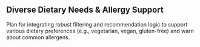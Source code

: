 ## Diverse Dietary Needs & Allergy Support
Plan for integrating robust filtering and recommendation logic to support various dietary preferences (e.g., vegetarian, vegan, gluten-free) and warn about common allergens.
